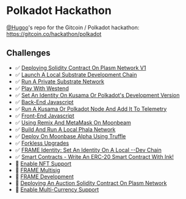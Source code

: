 # Polkadot Hackathon

[@Hugoo](https://github.com/Hugoo)'s repo for the Gitcoin / Polkadot hackathon: https://gitcoin.co/hackathon/polkadot

## Challenges

- ✅ [Deploying Solidity Contract On Plasm Network V1](./challenges/deploying-solidity-contract-on-plasm-network-v1/)
- ✅ [Launch A Local Substrate Development Chain](./challenges/local-substrate-dev-chain/)
- ✅ [Run A Private Substrate Network](./challenges/run-a-private-substrate-network/)
- ✅ [Play With Westend](./challenges/play-with-westend/)
- ✅ [Set An Identity On Kusama Or Polkadot's Development Version](./challenges/id-dev-version/)
- ✅ [Back-End Javascript](./challenges/backend-javascript/)
- ✅ [Run A Kusama Or Polkadot Node And Add It To Telemetry](./challenges/node-telemetry/)
- ✅ [Front-End Javascript](./challenges/front-end-javascript/)
- ✅ [Using Remix And MetaMask On Moonbeam](./challenges/remix-metamask-moonbeam/)
- ✅ [Build And Run A Local Phala Network](./challenges/local-phala-network/)
- ✅ [Deploy On Moonbase Alpha Using Truffle](./challenges/deploy-on-moonbase-alpha-using-truffle/)
- ✅ [Forkless Upgrades](./challenges/forkless-upgrades/)
- ✅ [FRAME Identity: Set An Identity On A Local --Dev Chain](./challenges/frame-identity-local/)
- ✅ [Smart Contracts - Write An ERC-20 Smart Contract With Ink!](./challenges/erc20-with-ink/)
- 🚧 [Enable NFT Support](./challenges/enable-nft-support/)
- 🚧 [FRAME Multisig](https://gitcoin.co/issue/Polkadot-Network/hello-world-by-polkadot/8/100023934)
- 🚧 [FRAME Development](https://gitcoin.co/issue/Polkadot-Network/hello-world-by-polkadot/7/100023933)
- 🚧 [Deploying An Auction Solidity Contract On Plasm Network](https://gitcoin.co/issue/staketechnologies/hello-world-by-polkadot/5/100023959)
- 🚧 [Enable Multi-Currency Support](https://gitcoin.co/issue/AcalaNetwork/polakdot-hello-world-acala/2/100023952)
